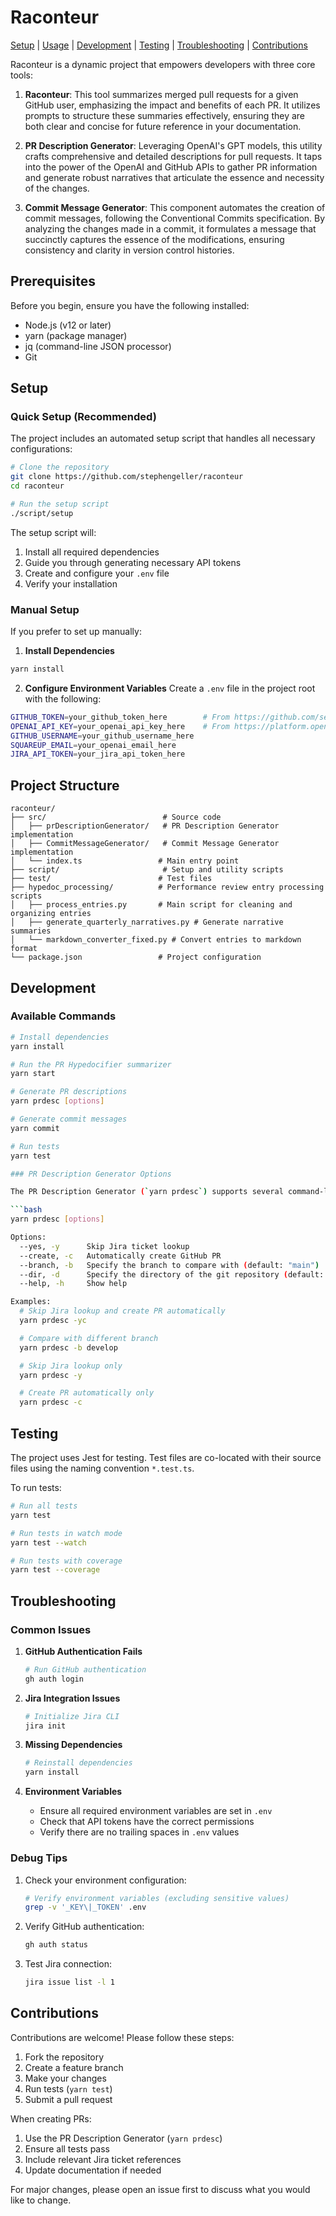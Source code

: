 # Raconteur

[Setup](#setup) | [Usage](#usage) | [Development](#development) | [Testing](#testing) | [Troubleshooting](#troubleshooting) | [Contributions](#contributions)

Raconteur is a dynamic project that empowers developers with three core tools:

1. **Raconteur**: This tool summarizes merged pull requests for a given GitHub user, emphasizing the
   impact and benefits of each PR. It utilizes prompts to structure these summaries effectively,
   ensuring they are both clear and concise for future reference in your documentation.

2. **PR Description Generator**: Leveraging OpenAI's GPT models, this utility crafts comprehensive
   and detailed descriptions for pull requests. It taps into the power of the OpenAI and GitHub APIs
   to gather PR information and generate robust narratives that articulate the essence and necessity
   of the changes.

3. **Commit Message Generator**: This component automates the creation of commit messages, following
   the Conventional Commits specification. By analyzing the changes made in a commit, it formulates
   a message that succinctly captures the essence of the modifications, ensuring consistency and
   clarity in version control histories.

## Prerequisites

Before you begin, ensure you have the following installed:

- Node.js (v12 or later)
- yarn (package manager)
- jq (command-line JSON processor)
- Git

## Setup

### Quick Setup (Recommended)

The project includes an automated setup script that handles all necessary configurations:

```bash
# Clone the repository
git clone https://github.com/stephengeller/raconteur
cd raconteur

# Run the setup script
./script/setup
```

The setup script will:

1. Install all required dependencies
2. Guide you through generating necessary API tokens
3. Create and configure your `.env` file
4. Verify your installation

### Manual Setup

If you prefer to set up manually:

1. **Install Dependencies**

```bash
yarn install
```

2. **Configure Environment Variables**
   Create a `.env` file in the project root with the following:

```bash
GITHUB_TOKEN=your_github_token_here        # From https://github.com/settings/tokens (needs 'repo' scope)
OPENAI_API_KEY=your_openai_api_key_here    # From https://platform.openai.com/api-keys
GITHUB_USERNAME=your_github_username_here
SQUAREUP_EMAIL=your_openai_email_here
JIRA_API_TOKEN=your_jira_api_token_here
```

## Project Structure

```
raconteur/
├── src/                          # Source code
│   ├── prDescriptionGenerator/   # PR Description Generator implementation
│   ├── CommitMessageGenerator/   # Commit Message Generator implementation
│   └── index.ts                 # Main entry point
├── script/                       # Setup and utility scripts
├── test/                        # Test files
├── hypedoc_processing/          # Performance review entry processing scripts
│   ├── process_entries.py       # Main script for cleaning and organizing entries
│   ├── generate_quarterly_narratives.py # Generate narrative summaries
│   └── markdown_converter_fixed.py # Convert entries to markdown format
└── package.json                 # Project configuration
```

## Development

### Available Commands

```bash
# Install dependencies
yarn install

# Run the PR Hypedocifier summarizer
yarn start

# Generate PR descriptions
yarn prdesc [options]

# Generate commit messages
yarn commit

# Run tests
yarn test

### PR Description Generator Options

The PR Description Generator (`yarn prdesc`) supports several command-line flags:

```bash
yarn prdesc [options]

Options:
  --yes, -y      Skip Jira ticket lookup
  --create, -c   Automatically create GitHub PR
  --branch, -b   Specify the branch to compare with (default: "main")
  --dir, -d      Specify the directory of the git repository (default: current directory)
  --help, -h     Show help

Examples:
  # Skip Jira lookup and create PR automatically
  yarn prdesc -yc

  # Compare with different branch
  yarn prdesc -b develop

  # Skip Jira lookup only
  yarn prdesc -y

  # Create PR automatically only
  yarn prdesc -c
```

## Testing

The project uses Jest for testing. Test files are co-located with their source files using the
naming convention `*.test.ts`.

To run tests:

```bash
# Run all tests
yarn test

# Run tests in watch mode
yarn test --watch

# Run tests with coverage
yarn test --coverage
```

## Troubleshooting

### Common Issues

1. **GitHub Authentication Fails**
   ```bash
   # Run GitHub authentication
   gh auth login
   ```

2. **Jira Integration Issues**
   ```bash
   # Initialize Jira CLI
   jira init
   ```

3. **Missing Dependencies**
   ```bash
   # Reinstall dependencies
   yarn install
   ```

4. **Environment Variables**
    - Ensure all required environment variables are set in `.env`
    - Check that API tokens have the correct permissions
    - Verify there are no trailing spaces in `.env` values

### Debug Tips

1. Check your environment configuration:
   ```bash
   # Verify environment variables (excluding sensitive values)
   grep -v '_KEY\|_TOKEN' .env
   ```

2. Verify GitHub authentication:
   ```bash
   gh auth status
   ```

3. Test Jira connection:
   ```bash
   jira issue list -l 1
   ```

## Contributions

Contributions are welcome! Please follow these steps:

1. Fork the repository
2. Create a feature branch
3. Make your changes
4. Run tests (`yarn test`)
5. Submit a pull request

When creating PRs:

1. Use the PR Description Generator (`yarn prdesc`)
2. Ensure all tests pass
3. Include relevant Jira ticket references
4. Update documentation if needed

For major changes, please open an issue first to discuss what you would like to change.